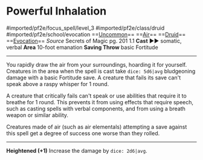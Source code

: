 # Powerful Inhalation
#imported/pf2e/focus_spell/level_3 #imported/pf2e/class/druid #imported/pf2e/school/evocation 
==[Uncommon](uncommon.md)== ==[Air](air.md)== ==[Druid](rules/traits/druid.md)== ==[Evocation](evocation.md)==
*Source* Secrets of Magic pg. 201 1.1
**Cast** ►► somatic, verbal
**Area** 10-foot emanation
**Saving Throw** basic Fortitude

---
You rapidly draw the air from your surroundings, hoarding it for yourself. Creatures in the area when the spell is cast take `dice: 5d6|avg` bludgeoning damage with a basic Fortitude save. A creature that fails its save can't speak above a raspy whisper for 1 round.

A creature that critically fails can't speak or use abilities that require it to breathe for 1 round. This prevents it from using effects that require speech, such as casting spells with verbal components, and from using a breath weapon or similar ability.

Creatures made of air (such as air elementals) attempting a save against this spell get a degree of success one worse than they rolled.

<hr>

**Heightened (+1)** Increase the damage by `dice: 2d6|avg`.